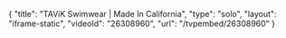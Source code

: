 {
    "title": "TAViK Swimwear | Made In California",
    "type": "solo",
    "layout": "iframe-static",
    "videoId": "26308960",
    "url": "\/tvpembed\/26308960"
}
